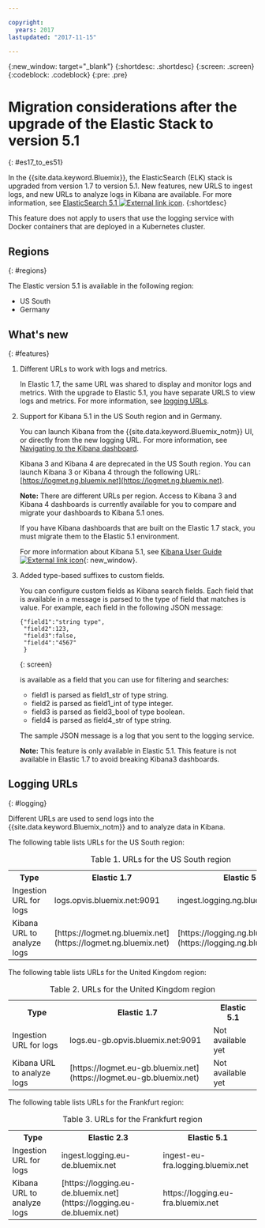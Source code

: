 ```yaml
---

copyright:
  years: 2017
lastupdated: "2017-11-15"

---
```


{:new_window: target="_blank"}
{:shortdesc: .shortdesc}
{:screen: .screen}
{:codeblock: .codeblock}
{:pre: .pre}

# Migration considerations after the upgrade of the Elastic Stack to version 5.1 
{: #es17_to_es51}

In the {{site.data.keyword.Bluemix}}, the ElasticSearch (ELK) stack is upgraded from version 1.7 to version 5.1. New features, new URLS to ingest logs, and new URLs to analyze logs in Kibana are available. For more information, see [ElasticSearch 5.1 ![External link icon](../../../icons/launch-glyph.svg "External link icon")](https://www.elastic.co/guide/en/elasticsearch/reference/5.1/index.html).
{:shortdesc}

This feature does not apply to users that use the logging service with Docker containers that are deployed in a Kubernetes cluster. 

## Regions
{: #regions}

The Elastic version 5.1 is available in the following region:

* US South
* Germany


## What's new
{: #features}

1. Different URLs to work with logs and metrics.

    In Elastic 1.7, the same URL was shared to display and monitor logs and metrics. With the upgrade to Elastic 5.1, you have separate URLS to view logs and metrics. For more information, see [logging URLs](#logging).
    
2. Support for Kibana 5.1 in the US South region and in Germany.

    You can launch Kibana from the {{site.data.keyword.Bluemix_notm}} UI, or directly from the new logging URL. For more information, see [Navigating to the Kibana dashboard](/docs/services/CloudLogAnalysis/kibana/launch.html#launch).
    
    Kibana 3 and Kibana 4 are deprecated in the US South region. You can launch Kibana 3 or Kibana 4 through the following URL: [https://logmet.ng.bluemix.net](https://logmet.ng.bluemix.net). 
	
	**Note:** There are different URLs per region. Access to Kibana 3 and Kibana 4 dashboards is currently available for you to compare and migrate your dashboards to Kibana 5.1 ones. 
    
    If you have Kibana dashboards that are built on the Elastic 1.7 stack, you must migrate them to the Elastic 5.1 environment.
    
    For more information about Kibana 5.1, see [Kibana User Guide ![External link icon](../../../icons/launch-glyph.svg "External link icon")](https://www.elastic.co/guide/en/kibana/5.1/index.html){: new_window}.
    
3. Added type-based suffixes to custom fields.

    You can configure custom fields as Kibana search fields. Each field that is available in a message is parsed to the type of field that matches is value. For example, each field in the following JSON message: 

    ```
    {"field1":"string type",
     "field2":123,
     "field3":false,
     "field4":"4567"
     }
    ```
    {: screen}
    
    is available as a field that you can use for filtering and searches:

    * field1 is parsed as field1_str of type string.
    * field2 is parsed as field1_int of type integer.
    * field3 is parsed as field3_bool of type boolean.
    * field4 is parsed as field4_str of type string.
    
    The sample JSON message is a log that you sent to the logging service. 

    **Note:** This feature is only available in Elastic 5.1. This feature is not available in Elastic 1.7 to avoid breaking Kibana3 dashboards.


## Logging URLs
{: #logging}

Different URLs are used to send logs into the {{site.data.keyword.Bluemix_notm}} and to analyze data in Kibana.

The following table lists URLs for the US South region:

<table>
  <caption>Table 1. URLs for the US South region</caption>
    <tr>
      <th>Type</th>
      <th>Elastic 1.7 </th>
	  <th>Elastic 5.1 </th>
    </tr>
  <tr>
    <td>Ingestion URL for logs</td>
    <td>logs.opvis.bluemix.net:9091</td>
	<td>ingest.logging.ng.bluemix.net:9091</td>
  </tr>
   <tr>
    <td>Kibana URL to analyze logs</td>
    <td>[https://logmet.ng.bluemix.net](https://logmet.ng.bluemix.net)</td>
	<td>[https://logging.ng.bluemix.net](https://logging.ng.bluemix.net)</td>
  </tr>
</table>

The following table lists URLs for the United Kingdom region:

<table>
  <caption>Table 2. URLs for the United Kingdom region</caption>
  <tr>
     <th>Type</th>
      <th>Elastic 1.7 </th>
	  <th>Elastic 5.1 </th>
  </tr>
  <tr>
     <td>Ingestion URL for logs</td>
	 <td>logs.eu-gb.opvis.bluemix.net:9091</td>
	 <td>Not available yet</td>
  </tr>
  <tr>
     <td>Kibana URL to analyze logs</td>
	 <td>[https://logmet.eu-gb.bluemix.net](https://logmet.eu-gb.bluemix.net)</td>
	 <td>Not available yet</td>
  </tr>
</table>

The following table lists URLs for the Frankfurt region:

<table>
  <caption>Table 3. URLs for the Frankfurt region</caption>
  <tr>
     <th>Type</th>
      <th>Elastic 2.3 </th>
	  <th>Elastic 5.1 </th>
  </tr>
  <tr>
     <td>Ingestion URL for logs</td>
	 <td>ingest.logging.eu-de.bluemix.net</td>
	 <td>ingest-eu-fra.logging.bluemix.net</td>
  </tr>
  <tr>
     <td>Kibana URL to analyze logs</td>
	 <td>[https://logging.eu-de.bluemix.net](https://logging.eu-de.bluemix.net)</td>
	 <td>https://logging.eu-fra.bluemix.net</td>
  </tr>
</table>




